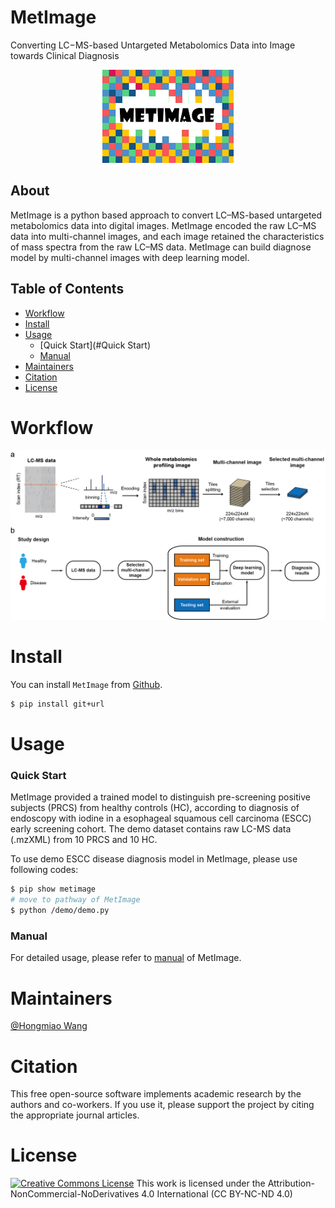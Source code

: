 # MetImage

Converting LC−MS-based Untargeted Metabolomics Data into Image towards Clinical Diagnosis


<div align=center><img src="LOGO.png"></div>

## About
MetImage is a python based approach to convert LC–MS-based untargeted metabolomics data into digital images. MetImage encoded the raw LC–MS data into multi-channel images, and each image retained the characteristics of mass spectra from the raw LC–MS data. MetImage can build diagnose model by multi-channel images with deep learning model.

## Table of Contents
- [Workflow](#workflow)
- [Install](#install)
- [Usage](#usage)
    - [Quick Start](#Quick Start)
    - [Manual](#Manual)
- [Maintainers](#maintainers)
- [Citation](#Citation)
- [License](#license)

# Workflow
<div align=center><img src="workflow.png"></div>

# Install
You can install `MetImage` from [Github](https://github.com/).

```sh
$ pip install git+url
```

# Usage

### Quick Start
MetImage provided a trained model to distinguish pre-screening positive subjects (PRCS) from healthy controls (HC), 
according to diagnosis of endoscopy with iodine in a esophageal squamous cell carcinoma (ESCC) early screening cohort.
The demo dataset contains raw LC-MS data (.mzXML) from 10 PRCS and 10 HC.

To use demo ESCC disease diagnosis model in MetImage, please use following codes:

```sh
$ pip show metimage
# move to pathway of MetImage
$ python /demo/demo.py 
```

### Manual
For detailed usage, please refer to [manual](manual.ipynb) of MetImage.

# Maintainers
[@Hongmiao Wang](https://github.com/waterom)

# Citation
This free open-source software implements academic research by the authors and co-workers. If you use it, please support the project by citing the appropriate journal articles.

# License
<a rel="license" href="https://creativecommons.org/licenses/by-nc-nd/4.0/"><img alt="Creative Commons License" style="border-width:0" src="https://i.creativecommons.org/l/by-nc-nd/4.0/88x31.png" /></a> 
This work is licensed under the Attribution-NonCommercial-NoDerivatives 4.0 International (CC BY-NC-ND 4.0)
